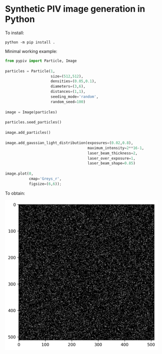 # Synthetic PIV image generation in Python

To install:

```
python -m pip install .
```


Minimal working example:

```python
from pypiv import Particle, Image

particles = Particle(1, 
                     size=(512,512), 
                     densities=(0.05,0.1),
                     diameters=(3,6),
                     distances=(1,1),
                     seeding_mode='random', 
                     random_seed=100)

image = Image(particles)

particles.seed_particles()

image.add_particles()

image.add_gaussian_light_distribution(exposures=(0.02,0.8),
                                      maximum_intensity=2**16-1,
                                      laser_beam_thickness=2,
                                      laser_over_exposure=1,
                                      laser_beam_shape=0.85)

image.plot(0, 
           cmap='Greys_r',
           figsize=(6,6));

```

To obtain:

![Screenshot](jupyter-notebooks/image.png)